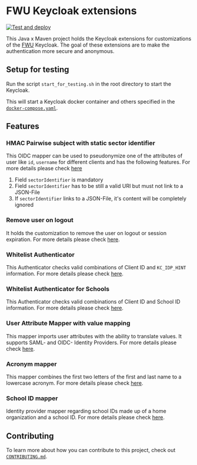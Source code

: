 # FWU Keycloak extensions

[![Test and deploy](https://github.com/FWU-DE/fwu-kc-extensions/actions/workflows/main.yaml/badge.svg)](https://github.com/FWU-DE/fwu-kc-extensions/actions/workflows/main.yaml)

This Java x Maven project holds the Keycloak extensions for customizations of the [FWU](https://fwu.de/) Keycloak.
The goal of these extensions are to make the authentication more secure and anonymous.

## Setup for testing

Run the script `start_for_testing.sh` in the root directory to start the Keycloak.

This will start a Keycloak docker container and others specified in the [`docker-compose.yaml`](./test/docker-compose.yaml).


## Features

### HMAC Pairwise subject with static sector identifier

This OIDC mapper can be used to pseudonymize one of the attributes of user like `id`, `username` for different clients and has the following features. For more details please check [here](./hmac-mapper/README.md)  

1. Field `sectorIdentifier` is mandatory
2. Field `sectorIdentifier` has to be still a valid URI but must not link to a JSON-File
3. If `sectorIdentifier` links to a JSON-File, it's content will be completely ignored

### Remove user on logout

It holds the customization to remove the user on logout or session expiration. For more details please check [here](./remove-user-on-logout/README.md).

### Whitelist Authenticator

This Authenticator checks valid combinations of Client ID and `KC_IDP_HINT` information.
For more details please check [here](./whitelist-authenticator/README.md).

### Whitelist Authenticator for Schools

This Authenticator checks valid combinations of Client ID and School ID information.
For more details please check [here](./whitelist-authenticator-schools/README.md).

### User Attribute Mapper with value mapping

This mapper imports user attributes with the ability to translate values.
It supports SAML- and OIDC- Identity Providers.
For more details please check [here](./multi-value-user-attribute-mapper/README.md).

### Acronym mapper

This mapper combines the first two letters of the first and last name to a lowercase acronym. 
For more details please check [here](./acronym-mapper/README.md).

### School ID mapper

Identity provider mapper regarding school IDs made up of a home organization and a school ID.
For more details please check [here](./school-mapper/README.md).

## Contributing

To learn more about how you can contribute to this project, check out [`CONTRIBUTING.md`](CONTRIBUTING.md).
